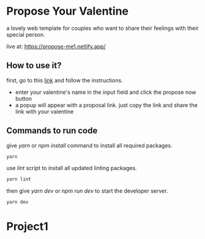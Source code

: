 # Propose Your Valentine

a lovely web template for couples who want to share their feelings with their special person.

live at: https://propose-me1.netlify.app/

## How to use it?

first, go to this [link](https://propose-me1.netlify.app/) and follow the instructions.

- enter your valentine's name in the input field and click the propose now button
- a popup will appear with a proposal link. just copy the link and share the link with your valentine

## Commands to run code

give _yarn_ or _npm install_ command to install all required packages.

```bash
yarn
```

use _lint_ script to install all updated linting packages.

```bash
yarn lint
```

then give _yarn dev_ or _npm run dev_ to start the developer server.

```bash
yarn dev
```
# Project1
